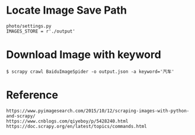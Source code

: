 # Locate Image Save Path

    photo/settings.py
    IMAGES_STORE = r'./output'
    
# Download Image with keyword

    $ scrapy crawl BaiduImageSpider -o output.json -a keyword='汽车'

# Reference

    https://www.pyimagesearch.com/2015/10/12/scraping-images-with-python-and-scrapy/
    https://www.cnblogs.com/qiyeboy/p/5428240.html
    https://doc.scrapy.org/en/latest/topics/commands.html
    
